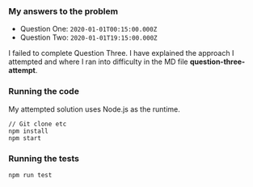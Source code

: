 ### My answers to the problem

* Question One: `2020-01-01T00:15:00.000Z` 
* Question Two: `2020-01-01T19:15:00.000Z`

I failed to complete Question Three. I have explained the approach I attempted and where I ran into difficulty in the MD file **question-three-attempt**.
### Running the code

My attempted solution uses Node.js as the runtime. 

```
// Git clone etc
npm install
npm start
```

### Running the tests 

```
npm run test
```
